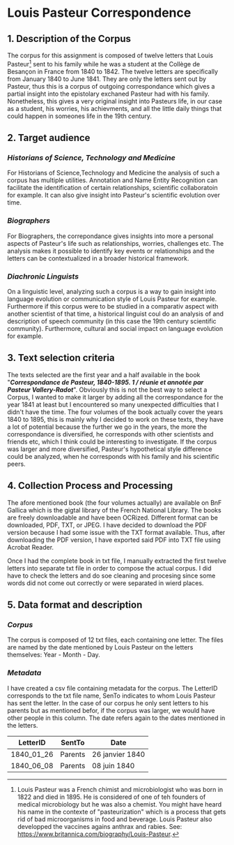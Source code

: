 # Louis Pasteur Correspondence

## 1. Description of the Corpus
The corpus for this assignment is composed of twelve letters that Louis Pasteur[^1] sent to his family while he was a student at the Collège de Besançon in France from 1840 to 1842. The twelve letters are specifically from January 1840 to June 1841. They are only the letters sent out by Pasteur, thus this is a corpus of outgoing correspondance which gives a partial insight into the epistolary exchaned Pasteur had with his family. Nonetheless, this gives a very original insight into Pasteurs life, in our case as a student, his worries, his achievments, and all the little daily things that could happen in someones life in the 19th century. 

## 2. Target audience

### ***Historians of Science, Technology and Medicine*** 
For Historians of Science,Technology and Medicine the analysis of such a corpus has multiple utilities. Annotation and Name Entity Recognition can facilitate the identification of certain relationships, scientific collaboratoin for example. It can also give insight into Pasteur's scientific evolution over time. 

### ***Biographers*** 
For Biographers, the correpondance gives insights into more a personal aspects of Pasteur's life such as relationships, worries, challenges etc. The analysis makes it possible to identify key events or relationships and the letters can be contextualized in a broader historical framework. 


### ***Diachronic Linguists*** 
On a linguistic level, analyzing such a corpus is a way to gain insight into language evolution or communication style of Louis Pasteur for example. Furthermore if this corpus were to be studied in a comparativ aspect with another scientist of that time, a historical linguist coul do an analysis of and description of speech community (in this case the 19th century scientific community). Furthermore, cultural and social impact on language evolution for example. 


## 3. Text selection criteria
The texts selected are the first year and a half available in the book "***Correspondance de Pasteur, 1840-1895. 1 / réunie et annotée par Pasteur Vallery-Radot***". Obviously this is not the best way to select a Corpus, I wanted to make it larger by adding all the correspondance for the year 1841 at least but I encountered so many unexpected difficulties that I didn't have the time. The four volumes of the book actually cover the years 1840 to 1895, this is mainly why I decided to work on these texts, they have a lot of potential because the further we go in the years, the more the correspondance is diversified, he corresponds with other scientists and friends etc, which I think could be interesting to investigate. If the corpus was larger and more diversified, Pasteur's hypothetical style difference could be analyzed, when he corresponds with his family and his scientific peers. 

## 4. Collection Process and Processing
The afore mentioned book (the four volumes actually) are available on BnF Gallica which is the gigtal library of the French National Library. The books are freely downloadable and have been OCRized. Different format can be downloaded, PDF, TXT, or JPEG. I have decided to download the PDF version because I had some issue with the TXT format available. Thus, after downloading the PDF version, I have exported said PDF into TXT file using Acrobat Reader. 

Once I had the complete book in txt file, I manually extracted the first twelve letters into separate txt file in order to compose the actual corpus. I did have to check the letters and do soe cleaning and procesing since some words did not come out correctly or were separated in wierd places. 

## 5. Data format and description
### ***Corpus*** 
The corpus is composed of 12 txt files, each containing one letter. The files are named by the date mentioned by Louis Pasteur on the letters themselves: Year - Month - Day. 

### ***Metadata*** 
I have created a csv file containing metadata for the corpus. The LetterID corresponds to the txt file name, SenTo indicates to whom Louis Pasteur has sent the letter. In the case of our corpus he only sent letters to his parents but as mentioned befor, if the corpus was larger, we would have other people in this column. The date refers again to the dates mentioned in the letters. 


| LetterID    | SentTo | Date |
| ---------- | --------- | ---------- | 
| 1840_01_26| Parents| 26 janvier 1840  | 
| 1840_06_08  |  Parents  | 08 juin 1840  | 





[^1]: Louis Pasteur was a French chimist and microbiologist who was born in 1822 and died in 1895. He is considered of one of teh founders of medical microbiology but he was also a chemist. You might have heard his name in the contexte of "pasteurization" which is a process that gets rid of bad microorganisms in food and beverage. Louis Pasteur also developped the vaccines agains anthrax and rabies. See: https://www.britannica.com/biography/Louis-Pasteur.
